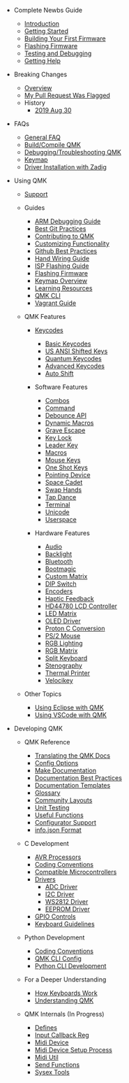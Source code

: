* Complete Newbs Guide
  * [Introduction](newbs.md)
  * [Getting Started](newbs_getting_started.md)
  * [Building Your First Firmware](newbs_building_firmware.md)
  * [Flashing Firmware](newbs_flashing.md)
  * [Testing and Debugging](newbs_testing_debugging.md)
  * [Getting Help](getting_started_getting_help.md)

* Breaking Changes
  * [Overview](breaking_changes.md)
  * [My Pull Request Was Flagged](breaking_changes_instructions.md)
  * History
    * [2019 Aug 30](ChangeLog/20190830.md)

* FAQs
  * [General FAQ](faq_general.md)
  * [Build/Compile QMK](faq_build.md)
  * [Debugging/Troubleshooting QMK](faq_debug.md)
  * [Keymap](faq_keymap.md)
  * [Driver Installation with Zadig](driver_installation_zadig.md)

* Using QMK
  * [Support](support.md)
  * Guides
    * [ARM Debugging Guide](arm_debugging.md)
    * [Best Git Practices](newbs_git_best_practices.md)
    * [Contributing to QMK](contributing.md)
    * [Customizing Functionality](custom_quantum_functions.md)
    * [Github Best Practices](getting_started_github.md)
    * [Hand Wiring Guide](hand_wire.md)
    * [ISP Flashing Guide](isp_flashing_guide.md)
    * [Flashing Firmware](flashing.md)
    * [Keymap Overview](keymap.md)
    * [Learning Resources](newbs_learn_more_resources.md)
    * [QMK CLI](cli.md)
    * [Vagrant Guide](getting_started_vagrant.md)

  * QMK Features
    * [Keycodes](keycodes.md)
      * [Basic Keycodes](keycodes_basic.md)
      * [US ANSI Shifted Keys](keycodes_us_ansi_shifted.md)
      * [Quantum Keycodes](quantum_keycodes.md)
      * [Advanced Keycodes](feature_advanced_keycodes.md)
      * [Auto Shift](feature_auto_shift.md)

    * Software Features
      * [Combos](feature_combo.md)
      * [Command](feature_command.md)
      * [Debounce API](feature_debounce_type.md)
      * [Dynamic Macros](feature_dynamic_macros.md)
      * [Grave Escape](feature_grave_esc.md)
      * [Key Lock](feature_key_lock.md)
      * [Leader Key](feature_leader_key.md)
      * [Macros](feature_macros.md)
      * [Mouse Keys](feature_mouse_keys.md)
      * [One Shot Keys](feature_advanced_keycodes.md#one-shot-keys)
      * [Pointing Device](feature_pointing_device.md)
      * [Space Cadet](feature_space_cadet.md)
      * [Swap Hands](feature_swap_hands.md)
      * [Tap Dance](feature_tap_dance.md)
      * [Terminal](feature_terminal.md)
      * [Unicode](feature_unicode.md)
      * [Userspace](feature_userspace.md)

    * Hardware Features
      * [Audio](feature_audio.md)
      * [Backlight](feature_backlight.md)
      * [Bluetooth](feature_bluetooth.md)
      * [Bootmagic](feature_bootmagic.md)
      * [Custom Matrix](custom_matrix.md)
      * [DIP Switch](feature_dip_switch.md)
      * [Encoders](feature_encoders.md)
      * [Haptic Feedback](feature_haptic_feedback.md)
      * [HD44780 LCD Controller](feature_hd44780.md)
      * [LED Matrix](feature_led_matrix.md)
      * [OLED Driver](feature_oled_driver.md)
      * [Proton C Conversion](proton_c_conversion.md)
      * [PS/2 Mouse](feature_ps2_mouse.md)
      * [RGB Lighting](feature_rgblight.md)
      * [RGB Matrix](feature_rgb_matrix.md)
      * [Split Keyboard](feature_split_keyboard.md)
      * [Stenography](feature_stenography.md)
      * [Thermal Printer](feature_thermal_printer.md)
      * [Velocikey](feature_velocikey.md)

  * Other Topics
    * [Using Eclipse with QMK](other_eclipse.md)
    * [Using VSCode with QMK](other_vscode.md)


* Developing QMK
  * QMK Reference
    * [Translating the QMK Docs](translating.md)
    * [Config Options](config_options.md)
    * [Make Documentation](getting_started_make_guide.md)
    * [Documentation Best Practices](documentation_best_practices.md)
    * [Documentation Templates](documentation_templates.md)
    * [Glossary](reference_glossary.md)
    * [Community Layouts](feature_layouts.md)
    * [Unit Testing](unit_testing.md)
    * [Useful Functions](ref_functions.md)
    * [Configurator Support](reference_configurator_support.md)
    * [info.json Format](reference_info_json.md)

  * C Development
    * [AVR Processors](hardware_avr.md)
    * [Coding Conventions](coding_conventions_c.md)
    * [Compatible Microcontrollers](compatible_microcontrollers.md)
    * [Drivers](hardware_drivers.md)
      * [ADC Driver](adc_driver.md)
      * [I2C Driver](i2c_driver.md)
      * [WS2812 Driver](ws2812_driver.md)
      * [EEPROM Driver](eeprom_driver.md)
    * [GPIO Controls](internals_gpio_control.md)
    * [Keyboard Guidelines](hardware_keyboard_guidelines.md)

  * Python Development
    * [Coding Conventions](coding_conventions_python.md)
    * [QMK CLI Config](cli_configuration.md)
    * [Python CLI Development](cli_development.md)

  * For a Deeper Understanding
    * [How Keyboards Work](how_keyboards_work.md)
    * [Understanding QMK](understanding_qmk.md)

  * QMK Internals (In Progress)
    * [Defines](internals_defines.md)
    * [Input Callback Reg](internals_input_callback_reg.md)
    * [Midi Device](internals_midi_device.md)
    * [Midi Device Setup Process](internals_midi_device_setup_process.md)
    * [Midi Util](internals_midi_util.md)
    * [Send Functions](internals_send_functions.md)
    * [Sysex Tools](internals_sysex_tools.md)
